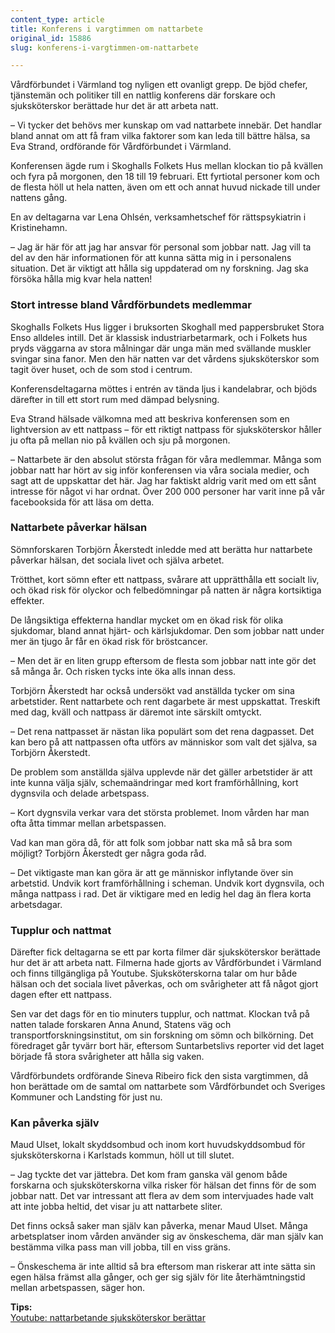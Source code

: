 ```yaml
---
content_type: article
title: Konferens i vargtimmen om nattarbete
original_id: 15886
slug: konferens-i-vargtimmen-om-nattarbete

---
```


Vårdförbundet i Värmland tog nyligen ett ovanligt grepp. De bjöd chefer, tjänstemän och politiker till en nattlig konferens där forskare och sjuksköterskor berättade hur det är att arbeta natt.

– Vi tycker det behövs mer kunskap om vad nattarbete innebär. Det handlar bland annat om att få fram vilka faktorer som kan leda till bättre hälsa, sa Eva Strand, ordförande för Vårdförbundet i Värmland.

Konferensen ägde rum i Skoghalls Folkets Hus mellan klockan tio på kvällen och fyra på morgonen, den 18 till 19 februari. Ett fyrtiotal personer kom och de flesta höll ut hela natten, även om ett och annat huvud nickade till under nattens gång.

En av deltagarna var Lena Ohlsén, verksamhetschef för rättspsykiatrin i Kristinehamn.

– Jag är här för att jag har ansvar för personal som jobbar natt. Jag vill ta del av den här informationen för att kunna sätta mig in i personalens situation. Det är viktigt att hålla sig uppdaterad om ny forskning. Jag ska försöka hålla mig kvar hela natten!

### Stort intresse bland Vårdförbundets medlemmar

Skoghalls Folkets Hus ligger i bruksorten Skoghall med pappersbruket Stora Enso alldeles intill. Det är klassisk industriarbetarmark, och i Folkets hus pryds väggarna av stora målningar där unga män med svällande muskler svingar sina fanor. Men den här natten var det vårdens sjuksköterskor som tagit över huset, och de som stod i centrum.

Konferensdeltagarna möttes i entrén av tända ljus i kandelabrar, och bjöds därefter in till ett stort rum med dämpad belysning.

Eva Strand hälsade välkomna med att beskriva konferensen som en lightversion av ett nattpass – för ett riktigt nattpass för sjuksköterskor håller ju ofta på mellan nio på kvällen och sju på morgonen.

– Nattarbete är den absolut största frågan för våra medlemmar. Många som jobbar natt har hört av sig inför konferensen via våra sociala medier, och sagt att de uppskattar det här. Jag har faktiskt aldrig varit med om ett sånt intresse för något vi har ordnat. Över 200 000 personer har varit inne på vår facebooksida för att läsa om detta.

### Nattarbete påverkar hälsan

Sömnforskaren Torbjörn Åkerstedt inledde med att berätta hur nattarbete påverkar hälsan, det sociala livet och själva arbetet.

Trötthet, kort sömn efter ett nattpass, svårare att upprätthålla ett socialt liv, och ökad risk för olyckor och felbedömningar på natten är några kortsiktiga effekter.

De långsiktiga effekterna handlar mycket om en ökad risk för olika sjukdomar, bland annat hjärt- och kärlsjukdomar. Den som jobbar natt under mer än tjugo år får en ökad risk för bröstcancer.

– Men det är en liten grupp eftersom de flesta som jobbar natt inte gör det så många år. Och risken tycks inte öka alls innan dess.

Torbjörn Åkerstedt har också undersökt vad anställda tycker om sina arbetstider. Rent nattarbete och rent dagarbete är mest uppskattat. Treskift med dag, kväll och nattpass är däremot inte särskilt omtyckt.

– Det rena nattpasset är nästan lika populärt som det rena dagpasset. Det kan bero på att nattpassen ofta utförs av människor som valt det själva, sa Torbjörn Åkerstedt.

De problem som anställda själva upplevde när det gäller arbetstider är att inte kunna välja själv, schemaändringar med kort framförhållning, kort dygnsvila och delade arbetspass.

– Kort dygnsvila verkar vara det största problemet. Inom vården har man ofta åtta timmar mellan arbetspassen.

Vad kan man göra då, för att folk som jobbar natt ska må så bra som möjligt? Torbjörn Åkerstedt ger några goda råd.

– Det viktigaste man kan göra är att ge människor inflytande över sin arbetstid. Undvik kort framförhållning i scheman. Undvik kort dygnsvila, och många nattpass i rad. Det är viktigare med en ledig hel dag än flera korta arbetsdagar.

### Tupplur och nattmat

Därefter fick deltagarna se ett par korta filmer där sjuksköterskor berättade hur det är att arbeta natt. Filmerna hade gjorts av Vårdförbundet i Värmland och finns tillgängliga på Youtube. Sjuksköterskorna talar om hur både hälsan och det sociala livet påverkas, och om svårigheter att få något gjort dagen efter ett nattpass.

Sen var det dags för en tio minuters tupplur, och nattmat. Klockan två på natten talade forskaren Anna Anund, Statens väg och transportforskningsinstitut, om sin forskning om sömn och bilkörning. Det föredraget går tyvärr bort här, eftersom Suntarbetslivs reporter vid det laget började få stora svårigheter att hålla sig vaken.

Vårdförbundets ordförande Sineva Ribeiro fick den sista vargtimmen, då hon berättade om de samtal om nattarbete som Vårdförbundet och Sveriges Kommuner och Landsting för just nu.

### Kan påverka själv

Maud Ulset, lokalt skyddsombud och inom kort huvudskyddsombud för sjuksköterskorna i Karlstads kommun, höll ut till slutet.

– Jag tyckte det var jättebra. Det kom fram ganska väl genom både forskarna och sjuksköterskorna vilka risker för hälsan det finns för de som jobbar natt. Det var intressant att flera av dem som intervjuades hade valt att inte jobba heltid, det visar ju att nattarbete sliter.

Det finns också saker man själv kan påverka, menar Maud Ulset. Många arbetsplatser inom vården använder sig av önskeschema, där man själv kan bestämma vilka pass man vill jobba, till en viss gräns.

– Önskeschema är inte alltid så bra eftersom man riskerar att inte sätta sin egen hälsa främst alla gånger, och ger sig själv för lite återhämtningstid mellan arbetspassen, säger hon.

**Tips:**   
[Youtube: nattarbetande sjuksköterskor berättar](https://www.youtube.com/watch?v=IbAKLRvAhqM "nattarbetande sjuksköterskor berättar")

